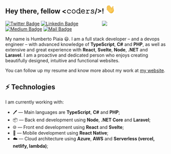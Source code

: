 <h2>Hey there, fellow <𝚌𝚘𝚍𝚎𝚛𝚜/>! <img src="https://raw.githubusercontent.com/ABSphreak/ABSphreak/master/gifs/Hi.gif" width="30px"></h2>

<img align='right' src='https://user-images.githubusercontent.com/5713670/87202985-820dcb80-c2b6-11ea-9f56-7ec461c497c3.gif' width='200"'>

[![Twitter Badge](https://img.shields.io/badge/-@hpiaiadev-1DA1F2?style=flat-square&labelColor=1DA1F2&logo=twitter&logoColor=white&link=https://twitter.com/hpiaiadev)](https://twitter.com/hpiaiadev) [![Linkedin Badge](https://img.shields.io/badge/-hpiaia-0077B5?style=flat-square&labelColor=0077B5&logo=linkedin&logoColor=white&link=https://linkedin.com/in/hpiaia)](https://linkedin.com/in/hpiaiadev) [![Medium Badge](https://img.shields.io/badge/-@hpiaia-000?style=flat-square&labelColor=000&logo=medium&logoColor=white&link=https://medium.com/@hpiaia)](https://medium.com/@hpiaia)
[![Mail Badge](https://img.shields.io/badge/-hi@hpiaia.dev-D14836?style=flat-square&labelColor=D14836&logo=gmail&logoColor=white&link=mailto:hi@hpiaia.dev)](mailto:hi@hpiaia.dev)

My name is Humberto Piaia 😃. I am a full stack developer – and a devops engineer – with advanced knowledge of **TypeScript**, **C#** and **PHP**, as well as extensive and great experience with **React**, **Svelte**, **Node**, **.NET** and **Laravel**. I am a proactive and dedicated person who enjoys creating beautifully designed, intuitive and functional websites.

You can follow up my resume and know more about my work at [my website](https://hpiaia.dev/).

## ⚡ Technologies

I am currently working with:

- 🖊 — Main languages are **TypeScript**, **C#** and **PHP**;
- 📦 — Back end development using **Node**, **.NET Core** and **Laravel**;
- 🌐 — Front end development using **React** and **Svelte**;
- 📱 — Mobile development using **React Native**;
- ☁️ — Cloud architecture using **Azure**, **AWS** and **Serverless (vercel, netlify, lambda)**;
